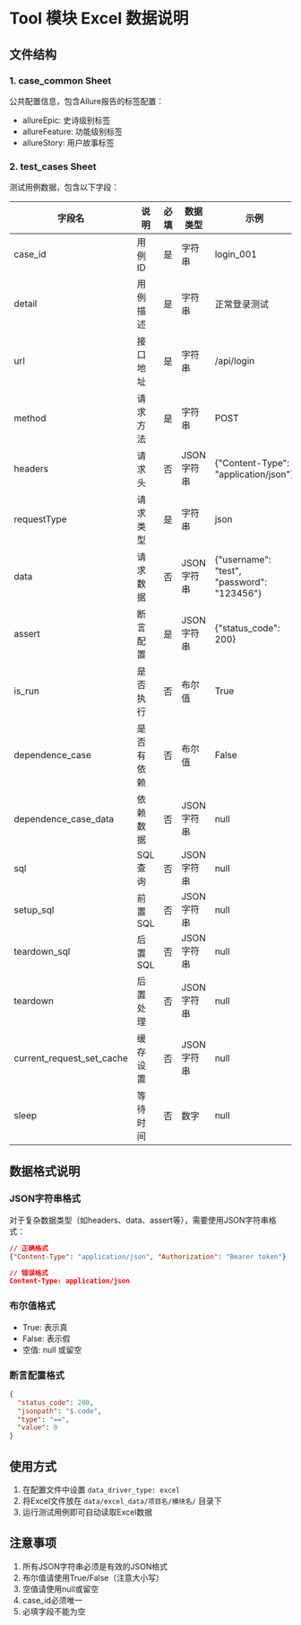 # Tool 模块 Excel 数据说明

## 文件结构

### 1. case_common Sheet
公共配置信息，包含Allure报告的标签配置：
- allureEpic: 史诗级别标签
- allureFeature: 功能级别标签  
- allureStory: 用户故事标签

### 2. test_cases Sheet
测试用例数据，包含以下字段：

| 字段名 | 说明 | 必填 | 数据类型 | 示例 |
|--------|------|------|----------|------|
| case_id | 用例ID | 是 | 字符串 | login_001 |
| detail | 用例描述 | 是 | 字符串 | 正常登录测试 |
| url | 接口地址 | 是 | 字符串 | /api/login |
| method | 请求方法 | 是 | 字符串 | POST |
| headers | 请求头 | 否 | JSON字符串 | {"Content-Type": "application/json"} |
| requestType | 请求类型 | 是 | 字符串 | json |
| data | 请求数据 | 否 | JSON字符串 | {"username": "test", "password": "123456"} |
| assert | 断言配置 | 是 | JSON字符串 | {"status_code": 200} |
| is_run | 是否执行 | 否 | 布尔值 | True |
| dependence_case | 是否有依赖 | 否 | 布尔值 | False |
| dependence_case_data | 依赖数据 | 否 | JSON字符串 | null |
| sql | SQL查询 | 否 | JSON字符串 | null |
| setup_sql | 前置SQL | 否 | JSON字符串 | null |
| teardown_sql | 后置SQL | 否 | JSON字符串 | null |
| teardown | 后置处理 | 否 | JSON字符串 | null |
| current_request_set_cache | 缓存设置 | 否 | JSON字符串 | null |
| sleep | 等待时间 | 否 | 数字 | null |

## 数据格式说明

### JSON字符串格式
对于复杂数据类型（如headers、data、assert等），需要使用JSON字符串格式：

```json
// 正确格式
{"Content-Type": "application/json", "Authorization": "Bearer token"}

// 错误格式
Content-Type: application/json
```

### 布尔值格式
- True: 表示真
- False: 表示假
- 空值: null 或留空

### 断言配置格式
```json
{
  "status_code": 200,
  "jsonpath": "$.code", 
  "type": "==",
  "value": 0
}
```

## 使用方式

1. 在配置文件中设置 `data_driver_type: excel`
2. 将Excel文件放在 `data/excel_data/项目名/模块名/` 目录下
3. 运行测试用例即可自动读取Excel数据

## 注意事项

1. 所有JSON字符串必须是有效的JSON格式
2. 布尔值请使用True/False（注意大小写）
3. 空值请使用null或留空
4. case_id必须唯一
5. 必填字段不能为空
